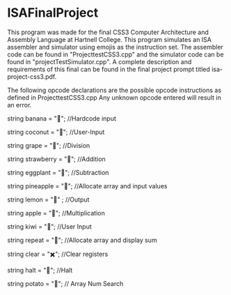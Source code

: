 # ISAFinalProject
This program was made for the final CSS3 Computer Architecture and Assembly Language at Hartnell College. This program simulates an ISA assembler and simulator using emojis as the instruction set. The assembler code can be found in "ProjecttestCSS3.cpp" and the simulator code can be found in "projectTestSimulator.cpp". A complete description and requirements of this final can be found in the final project prompt titled isa-project-css3.pdf.

The following opcode declarations are the possible opcode instructions as defined in ProjecttestCSS3.cpp
Any unknown opcode entered will result in an error.

string banana = "🍌"; //Hardcode input

string coconut = "🥥"; //User-Input

string grape = "🍇"; //Division

string strawberry = "🍓"; //Addition

string eggplant = "🍆"; //Subtraction

string pineapple = "🍍"; //Allocate array and input values

string lemon = "🍋" ; //Output

string apple = "🍎"; //Multiplication

string kiwi = "🥝"; //User Input

string repeat = "🔁"; //Allocate array and display sum

string clear = "✖️"; //Clear registers

string halt = "🚫"; //Halt

string potato = "🥔"; // Array Num Search 
